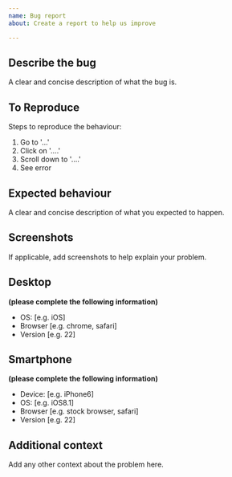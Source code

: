 ```yaml
---
name: Bug report
about: Create a report to help us improve

---
```


## Describe the bug
A clear and concise description of what the bug is.

## To Reproduce
Steps to reproduce the behaviour:
1. Go to '...'
2. Click on '....'
3. Scroll down to '....'
4. See error

## Expected behaviour
A clear and concise description of what you expected to happen.

## Screenshots
If applicable, add screenshots to help explain your problem.

## Desktop
**(please complete the following information)**
 - OS: [e.g. iOS]
 - Browser [e.g. chrome, safari]
 - Version [e.g. 22]

## Smartphone
**(please complete the following information)**
 - Device: [e.g. iPhone6]
 - OS: [e.g. iOS8.1]
 - Browser [e.g. stock browser, safari]
 - Version [e.g. 22]

## Additional context
Add any other context about the problem here.

